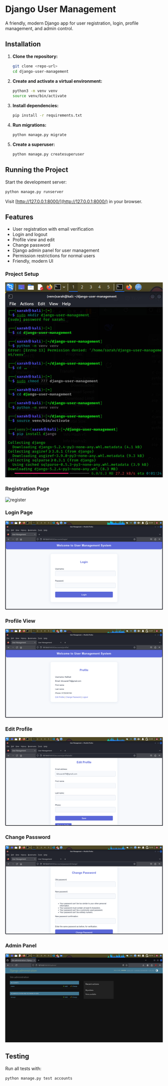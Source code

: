 # Django User Management

A friendly, modern Django app for user registration, login, profile management, and admin control.

## Installation

1. **Clone the repository:**
   ```sh
   git clone <repo-url>
   cd django-user-management
   ```
2. **Create and activate a virtual environment:**
   ```sh
   python3 -m venv venv
   source venv/bin/activate
   ```
3. **Install dependencies:**
   ```sh
   pip install -r requirements.txt
   ```
4. **Run migrations:**
   ```sh
   python manage.py migrate
   ```
5. **Create a superuser:**
   ```sh
   python manage.py createsuperuser
   ```

## Running the Project

Start the development server:
```sh
python manage.py runserver
```
Visit [http://127.0.0.1:8000/](http://127.0.0.1:8000/) in your browser.

## Features
- User registration with email verification
- Login and logout
- Profile view and edit
- Change password
- Django admin panel for user management
- Permission restrictions for normal users
- Friendly, modern UI


### Project Setup
![runserver](screenshots/runserver.jpeg)

### Registration Page
![register](screenshots/register.png)

### Login Page
![login](screenshots/login.png)

### Profile View
![profile](screenshots/profile.png)

### Edit Profile
![edit_profile](screenshots/edit_profile.png)

### Change Password
![change_password](screenshots/change_password.png)

### Admin Panel
![admin](screenshots/admin.png)

## Testing

Run all tests with:
```sh
python manage.py test accounts
```

